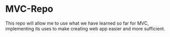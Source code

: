 # MVC-Repo
This repo will allow me to use what we have learned so far for MVC, implementing its uses to make creating web app easier and more sufficient.
